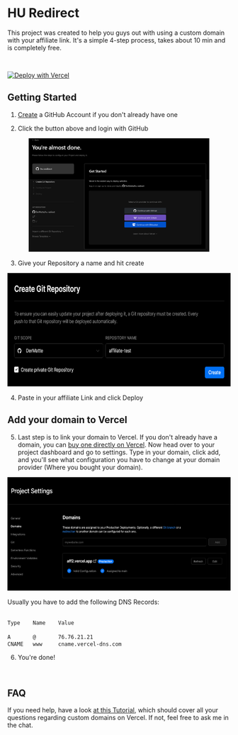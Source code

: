 # HU Redirect

This project was created to help you guys out with using a custom domain with your affiliate link. It's a simple 4-step process, takes about 10 min and is completely free.

<br  />

[![Deploy with Vercel](https://vercel.com/button)](https://vercel.com/new/clone?repository-url=https%3A%2F%2Fgithub.com%2FDerMatte%2Fhu-redirect&env=AFFLIATE_URL&envDescription=Paste%20in%20your%20affiliate%20Link%20&envLink=https%3A%2F%2Fdiscord.com%2Fchannels%2F978750033400856586%2F978925835283222558)

## Getting Started

1.  [Create](https://github.com/signup) a GitHub Account if you don't already have one

2.  Click the button above and login with GitHub

<p  align="center">
<img  src="docs/continueGithub.png"  height="256"  alt="Continue with Github">
</p>


3. Give your Repository a name and hit create

<p  align="center">

<img  src="docs/createRepo.png"  height="256"  alt="Create your Repository">

</p>

4. Paste in your affiliate Link and click Deploy

## Add your domain to Vercel

5. Last step is to link your domain to Vercel. If you don't already have a domain, you can [buy one directly on Vercel](https://vercel.com/domains). Now head over to your project dashboard and go to settings. Type in your domain, click add, and you'll see what configuration you have to change at your domain provider (Where you bought your domain).

<p  align="center">

<img  src="docs/addDomain.png"  height="256">

</p>

Usually you have to add the following DNS Records:

```

Type    Name    Value

A       @       76.76.21.21
CNAME   www     cname.vercel-dns.com

```

6. You're done!

<br />

## FAQ

If you need help, have a look [at this Tutorial](https://vercel.com/docs/concepts/projects/custom-domains), which should cover all your questions regarding custom domains on Vercel. If not, feel free to ask me in the chat.
